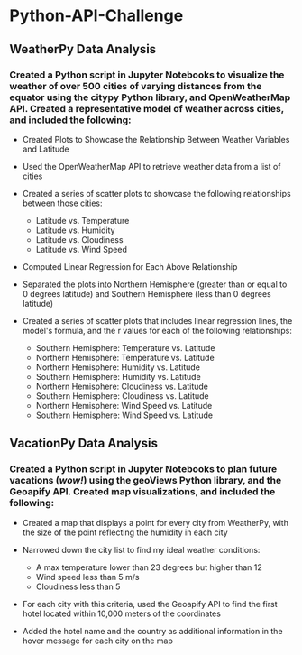 # Python-API-Challenge

## WeatherPy Data Analysis

### Created a Python script in Jupyter Notebooks to visualize the weather of over 500 cities of varying distances from the equator using the citypy Python library, and OpenWeatherMap API. Created a representative model of weather across cities, and included the following:

- Created Plots to Showcase the Relationship Between Weather Variables and Latitude 

- Used the OpenWeatherMap API to retrieve weather data from a list of cities

- Created a series of scatter plots to showcase the following relationships between those cities:

    - Latitude vs. Temperature
    - Latitude vs. Humidity
    - Latitude vs. Cloudiness
    - Latitude vs. Wind Speed

- Computed Linear Regression for Each Above Relationship

- Separated the plots into Northern Hemisphere (greater than or equal to 0 degrees latitude) and Southern Hemisphere (less than 0 degrees latitude)

- Created a series of scatter plots that includes linear regression lines, the model's formula, and the r values for each of the following relationships:

    - Southern Hemisphere: Temperature vs. Latitude
    - Northern Hemisphere: Temperature vs. Latitude
    - Northern Hemisphere: Humidity vs. Latitude
    - Southern Hemisphere: Humidity vs. Latitude
    - Northern Hemisphere: Cloudiness vs. Latitude
    - Southern Hemisphere: Cloudiness vs. Latitude
    - Northern Hemisphere: Wind Speed vs. Latitude
    - Southern Hemisphere: Wind Speed vs. Latitude

## VacationPy Data Analysis

### Created a Python script in Jupyter Notebooks to plan future vacations (*wow!*) using the geoViews Python library, and the Geoapify API. Created map visualizations, and included the following:

- Created a map that displays a point for every city from WeatherPy, with the size of the point reflecting the humidity in each city

- Narrowed down the city list to find my ideal weather conditions:

    - A max temperature lower than 23 degrees but higher than 12
    - Wind speed less than 5 m/s
    - Cloudiness less than 5

- For each city with this criteria, used the Geoapify API to find the first hotel located within 10,000 meters of the coordinates

- Added the hotel name and the country as additional information in the hover message for each city on the map
